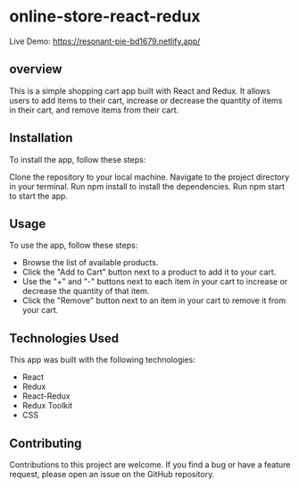 # online-store-react-redux

Live Demo: https://resonant-pie-bd1679.netlify.app/

## overview
This is a simple shopping cart app built with React and Redux. It allows users to add items to their cart, increase or decrease the quantity of items in their cart, and remove items from their cart.

## Installation
To install the app, follow these steps:

Clone the repository to your local machine.
Navigate to the project directory in your terminal.
Run 
npm install
 to install the dependencies.
Run 
npm start
 to start the app.
 
## Usage
To use the app, follow these steps:

- Browse the list of available products.
- Click the "Add to Cart" button next to a product to add it to your cart.
- Use the "+" and "-" buttons next to each item in your cart to increase or decrease the quantity of that item.
- Click the "Remove" button next to an item in your cart to remove it from your cart.

## Technologies Used
This app was built with the following technologies:

- React
- Redux
- React-Redux
- Redux Toolkit
- CSS

## Contributing
Contributions to this project are welcome. If you find a bug or have a feature request, please open an issue on the GitHub repository.
